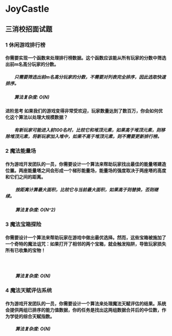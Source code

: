 # JoyCastle
## 三消校招⾯试题
### 1 休闲游戏排⾏榜
#### 你需要实现⼀个函数来处理排⾏榜数据。这个函数应该能从所有玩家的分数中筛选出前m名⾼分玩家的分数。
##### &emsp;&emsp;只需要筛选出前m名⾼分玩家的分数，不需要对列表完全排序，因此选取快速排序。
##### &emsp;&emsp;算法复杂度: O(N)
#### 进阶思考 如果我们的游戏变得⾮常受欢迎，玩家数量达到了数百万，你会如何优化这个算法以处理⼤规模数据？
##### &emsp;&emsp;有新玩家可能进入前100名时，比较它和堆顶元素，如果高于堆顶元素，则移除堆顶元素，将新玩家加入堆中，如果不高于堆顶元素，则不需要更新排行榜。
### 2 魔法能量场
#### 作为游戏开发团队的⼀员，你需要设计⼀个算法来帮助玩家找出最佳的能量塔建造位置。两座能量塔之间会形成⼀个梯形能量场，能量场的强度取决于两座塔的⾼度和它们之间的距离。
##### &emsp;&emsp; 按距离计算最大面积，比较它与当前最大面积，如果高于则替换，否则继续。
##### &emsp;&emsp; 算法复杂度: O(N^2)
### 3 魔法宝箱探险
#### 你需要设计⼀个算法来帮助玩家在游戏中做出最优选择。然⽽，这些宝箱被施加了⼀个奇特的魔法诅咒：如果打开了相邻的两个宝箱，就会触发陷阱，导致玩家损失所有已收集的宝物！
##### &emsp;&emsp;
##### &emsp;&emsp; 算法复杂度: O(N)

### 4 魔法天赋评估系统
#### 作为游戏开发团队的⼀员，你需要设计⼀个算法来处理魔法天赋评估的结果。系统会提供两组已排序的能⼒值数据，你的任务是找出这两组数据合并后的中位数，作为学徒的综合天赋指数。
##### &emsp;&emsp; 算法复杂度: O(N)


